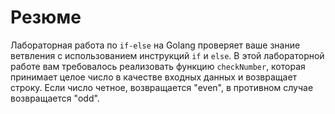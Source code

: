 # Резюме

Лабораторная работа по `if-else` на Golang проверяет ваше знание ветвления с использованием инструкций `if` и `else`. В этой лабораторной работе вам требовалось реализовать функцию `checkNumber`, которая принимает целое число в качестве входных данных и возвращает строку. Если число четное, возвращается "even", в противном случае возвращается "odd".
